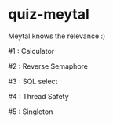 # quiz-meytal
Meytal knows the relevance :)

#1 : Calculator

#2 : Reverse Semaphore

#3 : SQL select

#4 : Thread Safety

#5 : Singleton
